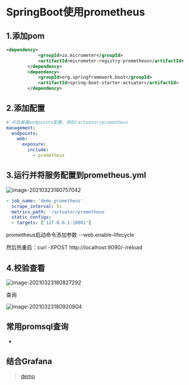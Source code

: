 # SpringBoot使用prometheus

## 1.添加pom

```xml
<dependency>
            <groupId>io.micrometer</groupId>
            <artifactId>micrometer-registry-prometheus</artifactId>
        </dependency>
        <dependency>
            <groupId>org.springframework.boot</groupId>
            <artifactId>spring-boot-starter-actuator</artifactId>
        </dependency>
```

## 2.添加配置

```yml
# 开启暴露endpoints配置，例如/actuator/prometheus
management:
  endpoints:
    web:
      exposure:
        include:
          - prometheus
```

## 3.运行并将服务配置到prometheus.yml

![image-20210323180757042](https://sevenpic.oss-cn-beijing.aliyuncs.com/img/image-20210323180757042.png)

```yaml
- job_name: 'demo_prometheus'
  scrape_interval: 5s
  metrics_path: '/actuator/prometheus'
  static_configs:
  - targets: ['127.0.0.1:10081']
```

prometheus启动命令添加参数 --web.enable-lifecycle

然后热重启：curl -XPOST http://localhost:9090/-/reload 

## 4.校验查看

![image-20210323180827292](https://sevenpic.oss-cn-beijing.aliyuncs.com/img/image-20210323180827292.png)

查询

![image-20210323180920804](https://sevenpic.oss-cn-beijing.aliyuncs.com/img/image-20210323180920804.png)

## 常用promsql查询

- 

## 结合Grafana

> [demo](https://gitee.com/GTeam_seven/demo-prometheus-springboot)